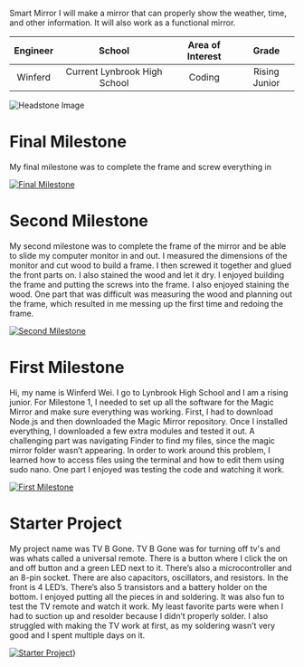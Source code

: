 Smart Mirror
I will make a mirror that can properly show the weather, time, and other information. It will also work as a functional mirror.

| **Engineer** | **School** | **Area of Interest** | **Grade** |
|:--:|:--:|:--:|:--:|
| Winferd | Current Lynbrook High School | Coding | Rising Junior

![Headstone Image](https://lh3.googleusercontent.com/pw/AM-JKLXE9uwzLLZUdKbw8FF4TG66V8X8Z777Lrh9QHIhtQFJY7j3ySsOm-N00Ql2zrGbmUE4EjXfr7dPgHg3DTJDNBFdZ0HoY48wx-TUAApPk77E1aYO2PzgtPNa_-jbwEIRzmIYdApkXDRDCpr__tGFxKY=s1578-no?authuser=0)
  

# Final Milestone
My final milestone was to complete the frame and screw everything in 

[![Final Milestone](https://i3.ytimg.com/vi/H6mYPmMKpU4/maxresdefault.jpg)](https://www.youtube.com/watch?v=H6mYPmMKpU4&ab_channel=BlueStampEng "Final Milestone")

# Second Milestone
My second milestone was to complete the frame of the mirror and be able to slide my computer monitor in and out. I measured the dimensions of the monitor and cut wood to build a frame. I then screwed it together and glued the front parts on. I also stained the wood and let it dry. I enjoyed building the frame and putting the screws into the frame. I also enjoyed staining the wood. One part that was difficult was measuring the wood and planning out the frame, which resulted in me messing up the first time and redoing the frame.

[![Second Milestone](https://i3.ytimg.com/vi/W8xKEPPrJHI/maxresdefault.jpg)](https://www.youtube.com/watch?v=W8xKEPPrJHI&ab_channel=BlueStampEng "Second Milestone")
# First Milestone
  

Hi, my name is Winferd Wei. I go to Lynbrook High School and I am a rising junior. For Milestone 1, I needed to set up all the software for the Magic Mirror and make sure everything was working. First, I had to download Node.js and then downloaded the Magic Mirror repository. Once I installed everything, I downloaded a few extra modules and tested it out. A challenging part was navigating Finder to find my files, since the magic mirror folder wasn’t appearing. In order to work around this problem, I learned how to access files using the terminal and how to edit them using sudo nano. One part I enjoyed was testing the code and watching it work.

[![First Milestone](https://i3.ytimg.com/vi/c_VpKceF2iM/maxresdefault.jpg)](https://www.youtube.com/watch?v=c_VpKceF2iM&ab_channel=BlueStampEng "First Milestone")


# Starter Project
  

My project name was TV B Gone. TV B Gone was for turning off tv's and was whats called a universal remote. There is a button where I click the on and off button and a green LED next to it. There’s also a microcontroller and an 8-pin socket. There are also capacitors, oscillators, and resistors. In the front is 4 LED’s. There’s also 5 transistors and a battery holder on the bottom. I enjoyed putting all the pieces in and soldering. It was also fun to test the TV remote and watch it work. My least favorite parts were when I had to suction up and resolder because I didn’t properly solder. I also struggled with making the TV work at first, as my soldering wasn’t very good and I spent multiple days on it.

[![Starter Project](https://i3.ytimg.com/vi/n7P-uCSk1BM/hqdefault.jpg )](https://youtu.be/n7P-uCSk1BM "Starter Project")}

